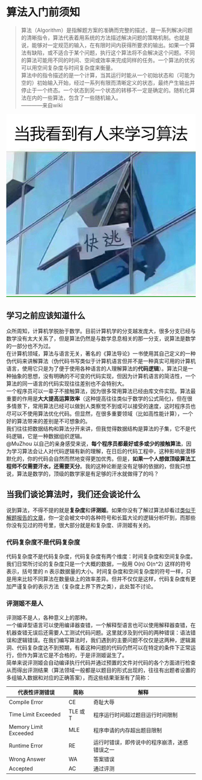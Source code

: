 # 算法入门前须知

> 算法（Algorithm）是指解题方案的准确而完整的描述，是一系列解决问题的清晰指令，算法代表着用系统的方法描述解决问题的策略机制。也就是说，能够对一定规范的输入，在有限时间内获得所要求的输出。如果一个算法有缺陷，或不适合于某个问题，执行这个算法将不会解决这个问题。不同的算法可能用不同的时间、空间或效率来完成同样的任务。一个算法的优劣可以用空间复杂度与时间复杂度来衡量。  
> 算法中的指令描述的是一个计算，当其运行时能从一个初始状态和（可能为空的）初始输入开始，经过一系列有限而清晰定义的状态，最终产生输出并停止于一个终态。一个状态到另一个状态的转移不一定是确定的。随机化算法在内的一些算法，包含了一些随机输入。  
> ————来自wiki

![](img/run.jpg)

## 学习之前应该知道什么

众所周知，计算机学脱胎于数学。目前计算机学的分支越发庞大，很多分支已经与数学没有太大关系了，但是算法仍然是与数学息息相关的那一分支，说算法是数学的一部分也不为过。  
在计算机领域，算法与语言无关，著名的《算法导论》一书使用其自己定义的一种伪代码来讲解算法（伪代码书写类似于计算机语言但并不是一种真实可用的计算机语言，使用它只是为了便于使用各种语言的人理解算法的**代码逻辑**）。算法只是一种抽象的思想，没有明确的不可变的代码实现，但因为计算机语言的简洁性，一个算法的同一语言的代码实现往往差别也不会特别大。  
一个程序员可以一辈子不接触算法，因为很多常用算法已经由库文件实现。算法最重要的作用是**大大提高运算效率**（这种提高往往类似于数学的公式简化)，但在很多情景下，常用算法已经可以做到人类察觉不到或可以接受的速度，这时程序员也尽可以不使用算法优化代码。但显然，在很多重要领域（比如高性能计算），一个好的算法带来的差别是不可想象的。  
我们往往把数据结构和算法分开来讲，但我觉得数据结构是算法的子集，它不是代码逻辑，它是一种数据组织逻辑。  
@MuZhou 以自己的亲身感受来说，**每个程序员都最好或多或少的接触算法**，因为学习算法会让人对代码逻辑有新的理解，在日后的代码工程中，这种影响是潜移默化的，你的代码会自然而然地变得更加优秀。但是，**如果一个人想做顶级算法工程师不仅需要汗水，还需要天分**。我的这种论断是没有足够的依据的，但我只想说，算法是数学的，顶级的数学家是有足够的汗水就做得了的吗？  

## 当我们谈论算法时，我们还会谈论什么

说到算法，不得不提的就是**复杂度**和**评测姬**。如果你没有了解过算法却看过[类似于解题报告的文章](https://muzhou.tech/blog/2017/11/08/solution/)，你一定会被文中的各种符号和长篇大论的逻辑分析吓到，而那些你没有见过的符号里，很大部分就是和复杂度、评测姬有关的。  

### 代码复杂度不是代码复杂度

代码复杂度不是代码复杂度，代码复杂度有两个维度：时间复杂度和空间复杂度。  
我们日常所讨论的复杂度只是一个大概的数据，一般用 O(n) O(n^2) 这样的符号表示，括号里的 n 表示数据量的大小。时间复杂度和空间复杂度的符号一样，只是用来比较不同算法在数量级上的效率差异。但并不仅仅是这样，代码复杂度有更加严谨复杂的表示方法（复杂度上界下界之类），此处暂不讨论。  

### 评测姬不是人

评测姬不是人，各种意义上的那种。  
一个编译型语言可以使用编译器查错，一个解释型语言也可以使用解释器查错，在机器查错无误后还需要人工测试代码问题。这里就涉及到代码的两种错误：语法错误和逻辑错误。在我们编写算法时，我们遇到的主要问题不仅仅是这两种，逻辑漏洞、代码复杂度达不到预期，有着这种问题的代码仍然可以在特定的条件下正常运行，但作为算法它是不合格的，于是评测姬诞生了。  
简单来说评测姬会自动编译执行代码并通过预置的文件对代码的各个方面进行检查从而得出评测结果（算法领域一般都是以题目的形式出现的，往往有出题者设置的多组输入数据和对应的正确答案），而这些结果渐渐有了简称：

|代表性评测错误|简称|解释|
|---|---|---|
|Compile Error|CE|奇耻大辱|
|Time Limit Exceeded|TLE 或 T|程序运行时间超过题目运行时间限制|
|Memory Limit Exceeded|MLE|程序申请的内存超出题目限制|
|Runtime Error|RE|运行时错误，即传说中的程序崩溃，迷惑错误之一|
|Wrong Answer|WA|答案错误|
|Accepted|AC|通过评测|

